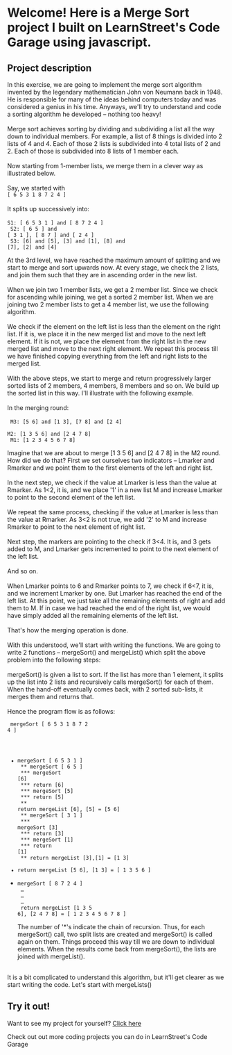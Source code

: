
Welcome! Here is a Merge Sort project I built on LearnStreet's Code Garage using javascript.
===============================================================================================================

Project description
-------------------------

In this exercise, we are going to implement the merge sort algorithm invented by the legendary mathematician John von Neumann back in 1948. He is responsible for many of the ideas behind computers today and was considered a genius in his time. Anyways, we'll try to understand and code a sorting algorithm he developed – nothing too heavy!<br>
<br>
Merge sort achieves sorting by dividing and subdividing a list all the way down to individual members. For example, a list of 8 things is divided into 2 lists of 4 and 4. Each of those 2 lists is subdivided into 4 total lists of 2 and 2. Each of those is subdivided into 8 lists of 1 member each.<br>
<br>
Now starting from 1-member lists, we merge them in a clever way as illustrated below.<br>
<br>
Say, we started with <br>
<code>[ 6 5 3 1 8 7 2 4 ]</code><br>
<br>
It splits up successively into:<br>
<br>
<code>S1: [ 6 5 3 1 ] and [ 8 7 2 4 ]<br>
S2: [ 6 5 ] and [ 3 1 ], [ 8 7 ] and [ 2 4 ]<br>
S3: [6] and [5], [3] and [1], [8] and [7], [2] and [4]<br>
</code><br>
At the 3rd level, we have reached the maximum amount of splitting and we start to merge and sort upwards now. At every stage, we check the 2 lists, and join them such that they are in ascending order in the new list.<br>
<br>
When we join two 1 member lists, we get a 2 member list. Since we check for ascending while joining, we get a sorted 2 member list. When we are joining two 2 member lists to get a 4 member list, we use the following algorithm.<br>
<br>
We check if the element on the left list is less than the element on the right list. If it is, we place it in the new merged list and move to the next left element. If it is not, we place the element from the right list in the new merged list and move to the next right element. We repeat this process till we have finished copying everything from the left and right lists to the merged list.<br>
<br>
With the above steps, we start to merge and return progressively larger sorted lists of 2 members, 4 members, 8 members and so on. We build up the sorted list in this way. I'll illustrate with the following example.<br>
<br>
In the merging round:<br>
<br><code>
M3: [5 6] and [1 3], [7 8] and [2 4]<br>
M2: [1 3 5 6] and [2 4 7 8]<br>
M1: [1 2 3 4 5 6 7 8]<br>
</code><br>
Imagine that we are about to merge [1 3 5 6] and [2 4 7 8] in the M2 round. How did we do that? First we set ourselves two indicators – Lmarker and Rmarker and we point them to the first elements of the left and right list.<br>
<br>
In the next step, we check if the value at Lmarker is less than the value at Rmarker. As 1<2, it is, and we place '1' in a new list M and increase Lmarker to point to the second element of the left list.<br>
<br>
We repeat the same process, checking if the value at Lmarker is less than the value at Rmarker. As 3<2 is not true, we add '2' to M and increase Rmarker to point to the next element of right list.<br>
<br>
Next step, the markers are pointing to the check if 3<4. It is, and 3 gets added to M, and Lmarker gets incremented to point to the next element of the left list.<br>
<br>
And so on.<br>
<br>
When Lmarker points to 6 and Rmarker points to 7, we check if 6<7, it is, and we increment Lmarker by one. But Lmarker has reached the end of the left list. At this point, we just take all the remaining elements of right and add them to M. If in case we had reached the end of the right list, we would have simply added all the remaining elements of the left list.<br>
<br>
That's how the merging operation is done.<br>
<br>
With this understood, we'll start with writing the functions. We are going to write 2 functions – mergeSort() and mergeList() which split the above problem into the following steps:<br>
<br>
mergeSort() is given a list to sort. If the list has more than 1 element, it splits up the list into 2 lists and recursively calls mergeSort() for each of them. When the hand-off eventually comes back, with 2 sorted sub-lists, it merges them and returns that.<br>
<br>
Hence the program flow is as follows:<br><code>
<br>
mergeSort [ 6 5 3 1 8 7 2 4 ]<br>
* mergeSort [ 6 5 3 1 ]<br>
** mergeSort [ 6 5 ]<br>
*** mergeSort [6]<br>
*** return [6]<br>
*** mergeSort [5]<br>
*** return [5]<br>
** return mergeList [6], [5] = [5 6]<br>
** mergeSort [ 3 1 ]<br>
*** mergeSort [3]<br>
*** return [3]<br>
*** mergeSort [1]<br>
*** return [1]<br>
** return mergeList [3],[1] = [1 3]<br>
* return mergeList [5 6], [1 3] = [ 1 3 5 6 ]<br>
* mergeSort [ 8 7 2 4 ]<br>
…<br>
…<br>
…<br>
return mergeList [1 3 5 6], [2 4 7 8] = [ 1 2 3 4 5 6 7 8 ]<br>
<br></code>
The number of '*'s indicate the chain of recursion. Thus, for each mergeSort() call, two split lists are created and mergeSort() is called again on them. Things proceed this way till we are down to individual elements. When the results come back from mergeSort(), the lists are joined with mergeList().<br>
<br>
It is a bit complicated to understand this algorithm, but it'll get clearer as we start writing the code. Let's start with mergeLists()<br>

Try it out!
--------------

Want to see my project for yourself? [Click here](http://www.learnstreet.com//view_profile/52a0c53576b99c2353002a98/project)

Check out out more coding projects you can do in LearnStreet's Code Garage
		